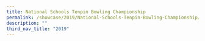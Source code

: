 ```yaml
---
title: National Schools Tenpin Bowling Championship
permalink: /showcase/2019/National-Schools-Tenpin-Bowling-Championship/
description: ""
third_nav_title: "2019"
---
```

